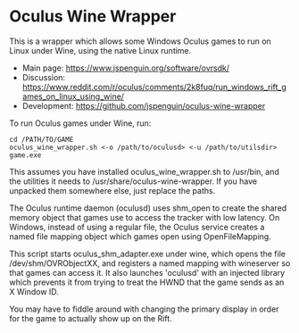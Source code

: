 Oculus Wine Wrapper
===================

This is a wrapper which allows some Windows Oculus games to run on Linux under
Wine, using the native Linux runtime.

* Main page: https://www.jspenguin.org/software/ovrsdk/
* Discussion: https://www.reddit.com/r/oculus/comments/2k8fuq/run_windows_rift_games_on_linux_using_wine/
* Development: https://github.com/jspenguin/oculus-wine-wrapper

To run Oculus games under Wine,  run:

    cd /PATH/TO/GAME
    oculus_wine_wrapper.sh <-o /path/to/oculusd> <-u /path/to/utilsdir> game.exe

This assumes you have installed oculus_wine_wrapper.sh to /usr/bin, and the 
utilities it needs to /usr/share/oculus-wine-wrapper. If you have unpacked 
them somewhere else, just replace the paths.

The Oculus runtime daemon (oculusd) uses shm_open to create the shared memory
object that games use to access the tracker with low latency. On Windows,
instead of using a regular file, the Oculus service creates a named file mapping
object which games open using OpenFileMapping.

This script starts oculus_shm_adapter.exe under wine, which opens the file
/dev/shm/OVRObjectXX, and registers a named mapping with wineserver so that
games can access it. It also launches 'oculusd' with an injected library which
prevents it from trying to treat the HWND that the game sends as an X Window ID.

You may have to fiddle around with changing the primary display in order for the
game to actually show up on the Rift.

